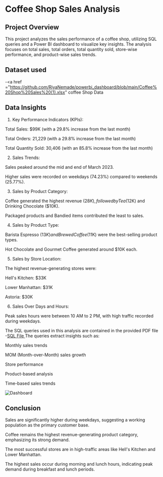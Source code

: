# Coffee Shop Sales Analysis

## Project Overview

This project analyzes the sales performance of a coffee shop, utilizing SQL queries and a Power BI dashboard to visualize key insights. The analysis focuses on total sales, total orders, total quantity sold, store-wise performance, and product-wise sales trends.

## Dataset used
-<a href ="https://github.com/RiyaNemade/powerbi_dashboard/blob/main/Coffee%20Shop%20Sales%20(1).xlsx" coffee Shop Data <a>
## Data Insights

1. Key Performance Indicators (KPIs):

Total Sales: $99K (with a 29.8% increase from the last month)

Total Orders: 21,229 (with a 29.8% increase from the last month)

Total Quantity Sold: 30,406 (with an 85.8% increase from the last month)

2. Sales Trends:

Sales peaked around the mid and end of March 2023.

Higher sales were recorded on weekdays (74.23%) compared to weekends (25.77%).

3. Sales by Product Category:

Coffee generated the highest revenue ($28K), followed by Tea ($12K) and Drinking Chocolate ($10K).

Packaged products and Bandied items contributed the least to sales.

4. Sales by Product Type:

Barista Espresso ($13K) and Brewed Coffee ($11K) were the best-selling product types.

Hot Chocolate and Gourmet Coffee generated around $10K each.

5. Sales by Store Location:

The highest revenue-generating stores were:

Hell's Kitchen: $33K

Lower Manhattan: $31K

Astoria: $30K

6. Sales Over Days and Hours:

Peak sales hours were between 10 AM to 2 PM, with high traffic recorded during weekdays.


The SQL queries used in this analysis are contained in the provided PDF file -<a href = "https://github.com/RiyaNemade/powerbi_dashboard/blob/main/Coffee%20Shop%20Analysis.pdf">SQL File <a>  The queries extract insights such as:

Monthly sales trends

MOM (Month-over-Month) sales growth

Store performance

Product-based analysis

Time-based sales trends

![Dashboard](https://github.com/user-attachments/assets/2b793bf4-b4f2-429b-b9ea-4df08a4705b2)


## Conclusion

Sales are significantly higher during weekdays, suggesting a working population as the primary customer base.

Coffee remains the highest revenue-generating product category, emphasizing its strong demand.

The most successful stores are in high-traffic areas like Hell's Kitchen and Lower Manhattan.

The highest sales occur during morning and lunch hours, indicating peak demand during breakfast and lunch periods.
